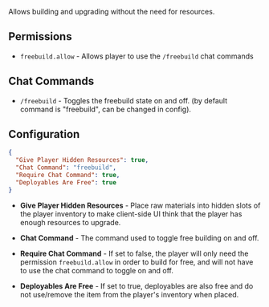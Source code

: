 Allows building and upgrading without the need for resources.

## Permissions

* `freebuild.allow` - Allows player to use the `/freebuild` chat commands

## Chat Commands

* `/freebuild` - Toggles the freebuild state on and off. (by default command is "freebuild", can be changed in config).

## Configuration
```json
{
  "Give Player Hidden Resources": true,
  "Chat Command": "freebuild",
  "Require Chat Command": true,
  "Deployables Are Free": true
}
```

* **Give Player Hidden Resources** - Place raw materials into hidden slots of the player inventory to make client-side UI think that the player has enough resources to upgrade.

* **Chat Command** - The command used to toggle free building on and off.

* **Require Chat Command** - If set to false, the player will only need the permission `freebuild.allow` in order to build for free, and will not have to use the chat command to toggle on and off.

* **Deployables Are Free** - If set to true, deployables are also free and do not use/remove the item from the player's inventory when placed.